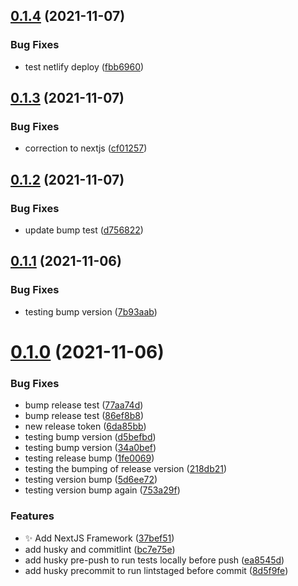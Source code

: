 ## [0.1.4](https://github.com/Mark-Shaun/frontend-nextjs/compare/v0.1.3...v0.1.4) (2021-11-07)


### Bug Fixes

* test netlify deploy ([fbb6960](https://github.com/Mark-Shaun/frontend-nextjs/commit/fbb69602235363490f4a78aa5296762079ffaaf0))



## [0.1.3](https://github.com/Mark-Shaun/frontend-nextjs/compare/v0.1.2...v0.1.3) (2021-11-07)


### Bug Fixes

* correction to nextjs ([cf01257](https://github.com/Mark-Shaun/frontend-nextjs/commit/cf01257f85780923f403fe6bc20d515c91d471b2))



## [0.1.2](https://github.com/Mark-Shaun/frontend-nextjs/compare/v0.1.1...v0.1.2) (2021-11-07)


### Bug Fixes

* update bump test ([d756822](https://github.com/Mark-Shaun/frontend-nextjs/commit/d756822b8927a7d36941bb205447e072640eb6e8))



## [0.1.1](https://github.com/Mark-Shaun/frontend-nextjs/compare/v0.1.0...v0.1.1) (2021-11-06)


### Bug Fixes

* testing bump version ([7b93aab](https://github.com/Mark-Shaun/frontend-nextjs/commit/7b93aabeb70e3476ed6c3f2167d75af7f0b429ce))



# [0.1.0](https://github.com/Mark-Shaun/frontend-nextjs/compare/bc7e75e12786c7bf25a20c000f1f6f05ed40021a...v0.1.0) (2021-11-06)


### Bug Fixes

* bump release test ([77aa74d](https://github.com/Mark-Shaun/frontend-nextjs/commit/77aa74d98ca308c699e798e1b4696b010cf659fd))
* bump release test ([86ef8b8](https://github.com/Mark-Shaun/frontend-nextjs/commit/86ef8b89da454bb5fb7fc1a1bd8738203a999a08))
* new release token ([6da85bb](https://github.com/Mark-Shaun/frontend-nextjs/commit/6da85bb3422fc1b00bcfe896aa75a112ffcd5d3b))
* testing bump version ([d5befbd](https://github.com/Mark-Shaun/frontend-nextjs/commit/d5befbdd5f45c17a76af27adb0a7f8679523f54d))
* testing bump version ([34a0bef](https://github.com/Mark-Shaun/frontend-nextjs/commit/34a0bef79c9251063b5a6cd44f816d722fdc8e71))
* testing release bump ([1fe0069](https://github.com/Mark-Shaun/frontend-nextjs/commit/1fe0069098fa5c35a5a88a463102d7391dcebaf8))
* testing the bumping of release version ([218db21](https://github.com/Mark-Shaun/frontend-nextjs/commit/218db21bdc49efee4db80937a1994a20b32e982b))
* testing version bump ([5d6ee72](https://github.com/Mark-Shaun/frontend-nextjs/commit/5d6ee7206e618f6e51775f35e28c078dc61cb229))
* testing version bump again ([753a29f](https://github.com/Mark-Shaun/frontend-nextjs/commit/753a29f569dfdb507f0427beab286ba17dd50ef0))


### Features

* :sparkles: Add NextJS Framework ([37bef51](https://github.com/Mark-Shaun/frontend-nextjs/commit/37bef514bc4560052254843fa955fbaebe21de62))
* add husky and commitlint ([bc7e75e](https://github.com/Mark-Shaun/frontend-nextjs/commit/bc7e75e12786c7bf25a20c000f1f6f05ed40021a))
* add husky pre-push to run tests locally before push ([ea8545d](https://github.com/Mark-Shaun/frontend-nextjs/commit/ea8545da57be66dc197db3b2b9b15d9a8213ab9c))
* add husky precommit to run lintstaged before commit ([8d5f9fe](https://github.com/Mark-Shaun/frontend-nextjs/commit/8d5f9feb6f1ef06965637cdc9b8f567b2a72ff49))



